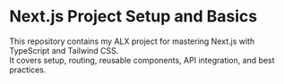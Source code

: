 # Next.js Project Setup and Basics

This repository contains my ALX project for mastering Next.js with TypeScript and Tailwind CSS.  
It covers setup, routing, reusable components, API integration, and best practices.
